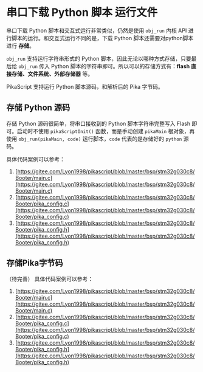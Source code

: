 # 串口下载 Python 脚本 运行文件

串口下载 Python 脚本和交互式运行非常类似，仍然是使用 `obj_run` 内核 API 进行脚本的运行。和交互式运行不同的是，下载 Python 脚本还需要对python脚本进行 **存储**。


`obj_run` 支持运行字符串形式的 Python 脚本，因此无论以哪种方式存储，只要最后给 `obj_run` 传入 Python 脚本的字符串即可。所以可以的存储方式有：**flash 直接存储、文件系统、外部存储器** 等。

PikaScript 支持运行 Python 脚本源码，和解析后的 Pika 字节码。
## 存储 Python 源码
存储 Python 源码很简单，将串口接收到的 Python 脚本字符串完整写入 Flash 即可。启动时不使用 `pikaScriptInit()` 函数，而是手动创建 `pikaMain` 根对象，再使用 `obj_run(pikaMain, code)` 运行脚本，`code` 代表的是存储好的 `python` 源码。

具体代码案例可以参考：

1. [https://gitee.com/Lyon1998/pikascript/blob/master/bsp/stm32g030c8/Booter/main.c](https://gitee.com/Lyon1998/pikascript/blob/master/bsp/stm32g030c8/Booter/main.c)
1. [https://gitee.com/Lyon1998/pikascript/blob/master/bsp/stm32g030c8/Booter/pika_config.c](https://gitee.com/Lyon1998/pikascript/blob/master/bsp/stm32g030c8/Booter/pika_config.c)
1. [https://gitee.com/Lyon1998/pikascript/blob/master/bsp/stm32g030c8/Booter/pika_config.h](https://gitee.com/Lyon1998/pikascript/blob/master/bsp/stm32g030c8/Booter/pika_config.h)

## 存储Pika字节码
（待完善）
具体代码案例可以参考：

1. [https://gitee.com/Lyon1998/pikascript/blob/master/bsp/stm32g030c8/Booter/main.c](https://gitee.com/Lyon1998/pikascript/blob/master/bsp/stm32g030c8/Booter/main.c)
1. [https://gitee.com/Lyon1998/pikascript/blob/master/bsp/stm32g030c8/Booter/pika_config.c](https://gitee.com/Lyon1998/pikascript/blob/master/bsp/stm32g030c8/Booter/pika_config.c)
1. [https://gitee.com/Lyon1998/pikascript/blob/master/bsp/stm32g030c8/Booter/pika_config.h](https://gitee.com/Lyon1998/pikascript/blob/master/bsp/stm32g030c8/Booter/pika_config.h)
